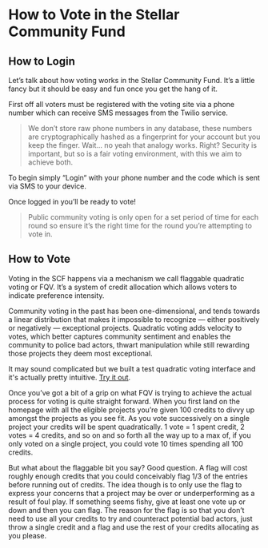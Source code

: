# How to Vote in the Stellar Community Fund

## How to Login
Let’s talk about how voting works in the Stellar Community Fund. It’s a little fancy but it should be easy and fun once you get the hang of it.

First off all voters must be registered with the voting site via a phone number which can receive SMS messages from the Twilio service.

> We don’t store raw phone numbers in any database, these numbers are cryptographically hashed as a fingerprint for your account but you keep the finger. Wait… no yeah that analogy works. Right? Security is important, but so is a fair voting environment, with this we aim to achieve both.

To begin simply “Login“ with your phone number and the code which is sent via SMS to your device.

Once logged in you’ll be ready to vote!

> Public community voting is only open for a set period of time for each round so ensure it’s the right time for the round you’re attempting to vote in.

## How to Vote
Voting in the SCF happens via a mechanism we call flaggable quadratic voting or FQV. It’s a system of credit allocation which allows voters to indicate preference intensity.

Community voting in the past has been one-dimensional, and tends towards a linear distribution that makes it impossible to recognize — either positively or negatively — exceptional projects. Quadratic voting adds velocity to votes, which better captures community sentiment and enables the community to police bad actors, thwart manipulation while still rewarding those projects they deem most exceptional.

It may sound complicated but we built a test quadratic voting interface and it's actually pretty intuitive. [Try it out](https://quadratic-voting.now.sh).

Once you’ve got a bit of a grip on what FQV is trying to achieve the actual process for voting is quite straight forward. When you first land on the homepage with all the eligible projects you’re given 100 credits to divvy up amongst the projects as you see fit. As you vote successively on a single project your credits will be spent quadratically. 1 vote = 1 spent credit, 2 votes = 4 credits, and so on and so forth all the way up to a max of, if you only voted on a single project, you could vote 10 times spending all 100 credits. 

But what about the flaggable bit you say? Good question. A flag will cost roughly enough credits that you could conceivably flag 1/3 of the entries before running out of credits. The idea though is to only use the flag to express your concerns that a project may be over or underperforming as a result of foul play. If something seems fishy, give at least one vote up or down and then you can flag. The reason for the flag is so that you don’t need to use all your credits to try and counteract potential bad actors, just throw a single credit and a flag and use the rest of your credits allocating as you please.

